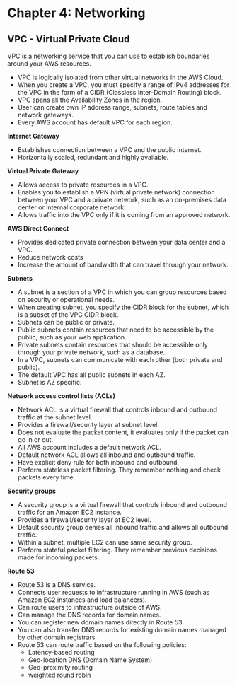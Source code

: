 # Chapter 4: Networking

## VPC - Virtual Private Cloud
VPC is a networking service that you can use to establish boundaries around your AWS resources.
  - VPC is logically isolated from other virtual networks in the AWS Cloud.
  - When you create a VPC, you must specify a range of IPv4 addresses for the VPC in the form of a CIDR (Classless Inter-Domain Routing) block.
  - VPC spans all the Availability Zones in the region.
  - User can create own IP address range, subnets, route tables and network gateways.
  - Every AWS account has default VPC for each region.

**Internet Gateway** 
  - Establishes connection between a VPC and the public internet.
  - Horizontally scaled, redundant and highly available.

**Virtual Private Gateway** 
  - Allows access to private resources in a VPC.
  - Enables you to establish a VPN (virtual private network) connection between your VPC and a private network, such as an on-premises data center or internal corporate network.
  - Allows traffic into the VPC only if it is coming from an approved network.

**AWS Direct Connect**
  - Provides dedicated private connection between your data center and a VPC.
  - Reduce network costs 
  - Increase the amount of bandwidth that can travel through your network.

**Subnets**
  - A subnet is a section of a VPC in which you can group resources based on security or operational needs.
  - When creating subnet, you specify the CIDR block for the subnet, which is a subset of the VPC CIDR block.
  - Subnets can be public or private.
  - Public subnets contain resources that need to be accessible by the public, such as your web application.
  - Private subnets contain resources that should be accessible only through your private network, such as a database.
  - In a VPC, subnets can communicate with each other (both private and public).
  - The default VPC has all public subnets in each AZ.
  - Subnet is AZ specific. 

**Network access control lists (ACLs)**
  - Network ACL is a virtual firewall that controls inbound and outbound traffic at the subnet level.
  - Provides a firewall/security layer at subnet level.
  - Does not evaluate the packet content, it evaluates only if the packet can go in or out.
  - All AWS account includes a default network ACL.
  - Default network ACL allows all inbound and outbound traffic.
  - Have explicit deny rule for both inbound and outbound.
  - Perform stateless packet filtering. They remember nothing and check packets every time.

**Security groups**
  - A security group is a virtual firewall that controls inbound and outbound traffic for an Amazon EC2 instance.
  - Provides a firewall/security layer at EC2 level.
  - Default security group denies all inbound traffic and allows all outbound traffic.
  - Within a subnet, multiple EC2 can use same security group.
  - Perform stateful packet filtering. They remember previous decisions made for incoming packets.

**Route 53**
  - Route 53 is a DNS service.
  - Connects user requests to infrastructure running in AWS (such as Amazon EC2 instances and load balancers).
  - Can route users to infrastructure outside of AWS.
  - Can manage the DNS records for domain names.
  - You can register new domain names directly in Route 53.
  - You can also transfer DNS records for existing domain names managed by other domain registrars.
  - Route 53 can route traffic based on the following policies:
    - Latency-based routing
    - Geo-location DNS (Domain Name System)
    - Geo-proximity routing
    - weighted round robin





